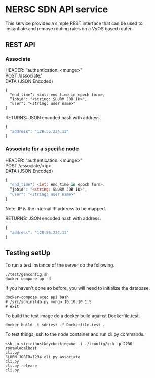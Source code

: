 # NERSC SDN API service

This service provides a simple REST interface that can be used to instantiate and remove routing rules on a VyOS based router.

## REST API

### Associate
HEADER: “authentication: \<munge\>” \
POST /associate/ \
DATA (JSON Encoded)

```javacript
{
  "end_time": <int: end time in epoch form>,
  “jobid": "<string: SLURM JOB ID>",
  "user": "<string: user name>"
}
```

RETURNS: JSON encoded hash with address.

```javascript
{
  "address": "128.55.224.13"
}
```

### Associate for a specific node
HEADER: “authentication: \<munge\>” \
POST /associate/\<ip\> \
DATA (JSON Encoded)

```javascript
{
  "end_time": <int: end time in epoch form>,
  “jobid": "<string: SLURM JOB ID>",
  "user": "<string: user name>"
}
```

Note: IP is the internal IP address to be mapped.

RETURNS: JSON encoded hash with address.

```javascript
{
  "address": "128.55.224.13"
}
```

## Testing setUp

To run a test instance of the server do the following.

    ./test/genconfig.sh
    docker-compose up -d

If you haven't done so before, you will need to initialize the database.

    docker-compose exec api bash
    # /src/sdninitdb.py mongo 10.10.10 1:5
    # exit


To build the test image do a docker build against Dockerfile.test.

    docker build -t sdntest -f Dockerfile.test .

To test things, ssh to the node container and run cli.py commands.

    ssh -o stricthostkeychecking=no -i ./tconfig/ssh -p 2230  root@localhost
    cli.py
    SLURM_JOBID=1234 cli.py associate
    cli.py
    cli.py release
    cli.py
